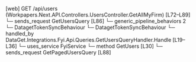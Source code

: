 [web] GET /api/users  (Workpapers.Next.API.Controllers.UsersController.GetAllMyFirm)  [L72–L89]
  └─ sends_request GetUsersQuery [L86]
    └─ generic_pipeline_behaviors 2
      └─ DatagetTokenSyncBehaviour
      └─ DatagetTokenSyncBehaviour
    └─ handled_by DataGet.Integrations.Fyi.Api.Queries.GetUsersQueryHandler.Handle [L19–L36]
      └─ uses_service FyiService
        └─ method GetUsers [L30]
  └─ sends_request GetPagedUsersQuery [L88]

